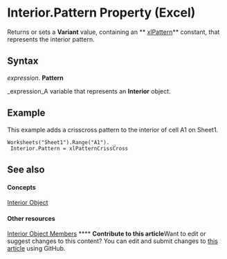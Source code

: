 
# Interior.Pattern Property (Excel)

Returns or sets a  **Variant** value, containing an ** [xlPattern](e530d609-fe6b-d998-a5be-5d88828a22e7.md)** constant, that represents the interior pattern.


## Syntax

 _expression_. **Pattern**

 _expression_A variable that represents an  **Interior** object.


## Example

This example adds a crisscross pattern to the interior of cell A1 on Sheet1.


```
Worksheets("Sheet1").Range("A1"). _ 
 Interior.Pattern = xlPatternCrissCross
```


## See also


#### Concepts


 [Interior Object](37c79831-2cac-69fd-10ee-6d5415ed338b.md)
#### Other resources


 [Interior Object Members](d79ff9a6-fa56-8b0f-9a89-d54dbba57346.md)
****   **Contribute to this article**Want to edit or suggest changes to this content? You can edit and submit changes to  [this article](https://github.com/jhershey00/VBA_Excel_Test/OpenXMLCon/articles/90587a6d-273c-00df-bb12-1a4415591705.md) using GitHub.

